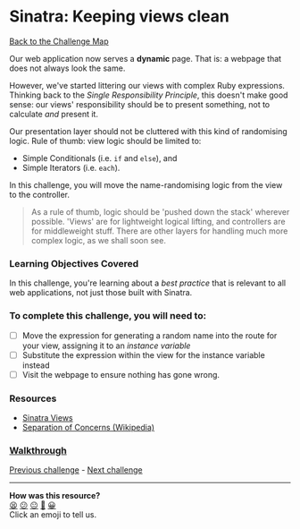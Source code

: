 # Sinatra: Keeping views clean

[Back to the Challenge Map](README.md)

Our web application now serves a **dynamic** page. That is: a webpage that does not always look the same.

However, we've started littering our views with complex Ruby expressions. Thinking back to the _Single Responsibility Principle_, this doesn't make good sense: our views' responsibility should be to present something, not to calculate _and_ present it.

Our presentation layer should not be cluttered with this kind of randomising logic. Rule of thumb: view logic should be limited to:

- Simple Conditionals (i.e. `if` and `else`), and
- Simple Iterators (i.e. `each`).

In this challenge, you will move the name-randomising logic from the view to the controller.

> As a rule of thumb, logic should be 'pushed down the stack' wherever possible. 'Views' are for lightweight logical lifting, and controllers are for middleweight stuff. There are other layers for handling much more complex logic, as we shall soon see.

### Learning Objectives Covered

In this challenge, you're learning about a _best practice_ that is relevant to all web applications, not just those built with Sinatra.

### To complete this challenge, you will need to:

- [ ] Move the expression for generating a random name into the route for your view, assigning it to an _instance variable_
- [ ] Substitute the expression within the view for the instance variable instead
- [ ] Visit the webpage to ensure nothing has gone wrong.

### Resources

- [Sinatra Views](http://www.sinatrarb.com/intro.html#Views%20/%20Templates)
- [Separation of Concerns (Wikipedia)](https://en.wikipedia.org/wiki/Separation_of_concerns)

### [Walkthrough](walkthroughs/sinatra_keeping_views_clean.md)

[Previous challenge](sinatra_erb.md) - [Next challenge](sinatra_introducing_params.md)

<!-- BEGIN GENERATED SECTION DO NOT EDIT -->

---

**How was this resource?**  
[😫](https://airtable.com/shrUJ3t7KLMqVRFKR?prefill_Repository=makersacademy/course&prefill_File=apprenticeships_intro_to_the_web_fast_track/sinatra_keeping_views_clean.md&prefill_Sentiment=😫) [😕](https://airtable.com/shrUJ3t7KLMqVRFKR?prefill_Repository=makersacademy/course&prefill_File=apprenticeships_intro_to_the_web_fast_track/sinatra_keeping_views_clean.md&prefill_Sentiment=😕) [😐](https://airtable.com/shrUJ3t7KLMqVRFKR?prefill_Repository=makersacademy/course&prefill_File=apprenticeships_intro_to_the_web_fast_track/sinatra_keeping_views_clean.md&prefill_Sentiment=😐) [🙂](https://airtable.com/shrUJ3t7KLMqVRFKR?prefill_Repository=makersacademy/course&prefill_File=apprenticeships_intro_to_the_web_fast_track/sinatra_keeping_views_clean.md&prefill_Sentiment=🙂) [😀](https://airtable.com/shrUJ3t7KLMqVRFKR?prefill_Repository=makersacademy/course&prefill_File=apprenticeships_intro_to_the_web_fast_track/sinatra_keeping_views_clean.md&prefill_Sentiment=😀)  
Click an emoji to tell us.

<!-- END GENERATED SECTION DO NOT EDIT -->
